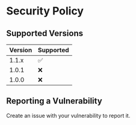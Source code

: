 # Security Policy

## Supported Versions


| Version | Supported          |
| ------- | ------------------ |
| 1.1.x   | :white_check_mark: |
| 1.0.1   | :x:                |
| 1.0.0   | :x:                |

## Reporting a Vulnerability

Create an issue with your vulnerability to report it.
